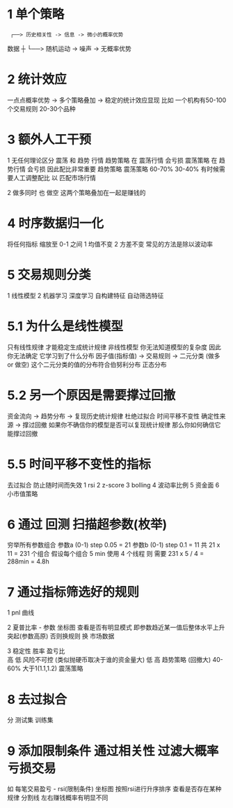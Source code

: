 # 1 单个策略
     ┌──> 历史相关性 -> 信息 -> 微小的概率优势
数据 ┼
     └──> 随机运动 -> 噪声 -> 无概率优势


# 2 统计效应
一点点概率优势 -> 多个策略叠加 -> 稳定的统计效应显现
比如 一个机构有50-100个交易规则 20-30个品种


# 3 额外人工干预
1 无任何理论区分 震荡 和 趋势 行情
趋势策略 在 震荡行情 会亏损
震荡策略 在 趋势行情 会亏损
因此配比非常重要
趋势策略  震荡策略
60-70%   30-40%
有时候需要人工调整配比 以 匹配市场行情

2 做多同时 也 做空 
这两个策略叠加在一起是赚钱的


# 4 时序数据归一化
将任何指标 缩放至 0-1 之间
1 均值不变
2 方差不变
常见的方法是除以波动率

# 5 交易规则分类
1 线性模型
2 机器学习 深度学习 自构建特征 自动筛选特征


# 5.1 为什么是线性模型
只有线性规律 才能稳定生成统计规律
非线性模型 你无法知道模型的复杂度 因此你无法确定 它学习到了什么分布
因子值(指标值) -> 交易规则 -> 二元分类 (做多 or 做空)
这个二元分类的值的分布符合伯努利分布 正态分布

# 5.2 另一个原因是需要撑过回撤
资金流向 -> 趋势分布 -> 复现历史统计规律 杜绝过拟合 时间平移不变性 确定性来源 -> 撑过回撤
如果你不确信你的模型是否可以复现统计规律 那么你如何确信它能撑过回撤


# 5.5 时间平移不变性的指标
去过拟合 防止随时间而失效
1 rsi
2 z-score
3 bolling
4 波动率比例
5 资金面
6 小市值策略

# 6 通过 回测 扫描超参数(枚举)
穷举所有参数组合
参数a (0-1) step 0.05 = 21 
参数b (0-1) step 0.1 = 11 
共  21 x 11 = 231 个组合
假设每个组合 5 min
使用 4 个线程
则
需要 231 x 5 / 4  = 288min = 4.8h


# 7 通过指标筛选好的规则
1 pnl 曲线

2 夏普比率 - 参数 坐标图
查看是否有明显模式 即参数趋近某一值后整体水平上升突起(参数高原)
否则换规则 换 市场数据

3 稳定性
胜率        盈亏比           
高          低              风险不可控 (类似抛硬币取决于谁的资金量大)
低          高              趋势策略 (回撤大)
40-60%      大于1(1.1,1.2)  震荡策略


# 8 去过拟合
分 测试集 训练集

# 9 添加限制条件 通过相关性 过滤大概率亏损交易
如
每笔交易盈亏 - rsi(限制条件) 坐标图
按照rsi进行升序排序
查看是否存在某种规律 分割线 左右赚钱概率有明显不同